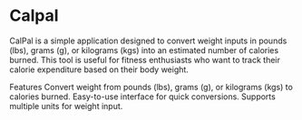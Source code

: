 # Calpal

CalPal is a simple application designed to convert weight inputs in pounds (lbs), grams (g), or kilograms (kgs) into an estimated number of calories burned. This tool is useful for fitness enthusiasts who want to track their calorie expenditure based on their body weight.

Features
Convert weight from pounds (lbs), grams (g), or kilograms (kgs) to calories burned.
Easy-to-use interface for quick conversions.
Supports multiple units for weight input.
